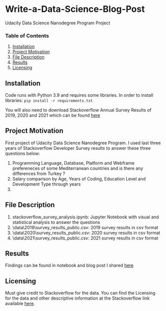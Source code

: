 # Write-a-Data-Science-Blog-Post
Udacity Data Science Nanodegree Program Project

### Table of Contents

1. [Installation](#installation)
2. [Project Motivation](#motivation)
3. [File Description](#files)
4. [Results](#results)
5. [Licensing](#licensing)

## Installation <a name="installation"></a>

Code runs with Python 3.9 and requires some libraries. In order to install libraries:
`pip install -r requirements.txt`

You will also need to download Stackoverflow Annual Survey Results of 2019, 2020 and 2021 which can be found [here](https://insights.stackoverflow.com/survey/)

## Project Motivation <a name="motivation"></a>

First project of Udacity Data Science Nanodegree Program. I used last three years of Stackoverflow Developer Survey results to answer these three questions below:
1. Programming Language, Database, Platform and Webframe prefereneces of some Mediterranean countries and is there any differences from Turkey ?
2. Salary comparison by Age, Years of Coding, Education Level and Development Type through years
3. 

## File Description <a name="files"></a>

1. stackoverflow_survey_analysis.ipynb: Jupyter Notebook with visual and statistical analysis to answer the questions 
2. \data\2019\survey_results_public.csv: 2019 survey results in csv format
3. \data\2020\survey_results_public.csv: 2020 survey results in csv format
4. \data\2021\survey_results_public.csv: 2021 survey results in csv format

## Results <a name="results"></a>

Findings can be found in notebook and blog post I shared [here](#)

## Licensing <a name="licensing"></a>
Must give credit to Stackoverflow for the data. You can find the Licensing for the data and other descriptive information at the Stackoverflow link available [here](#https://insights.stackoverflow.com/survey/).
